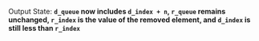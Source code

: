 Output State: **`d_queue` now includes `d_index + n`, `r_queue` remains unchanged, `r_index` is the value of the removed element, and `d_index` is still less than `r_index`**